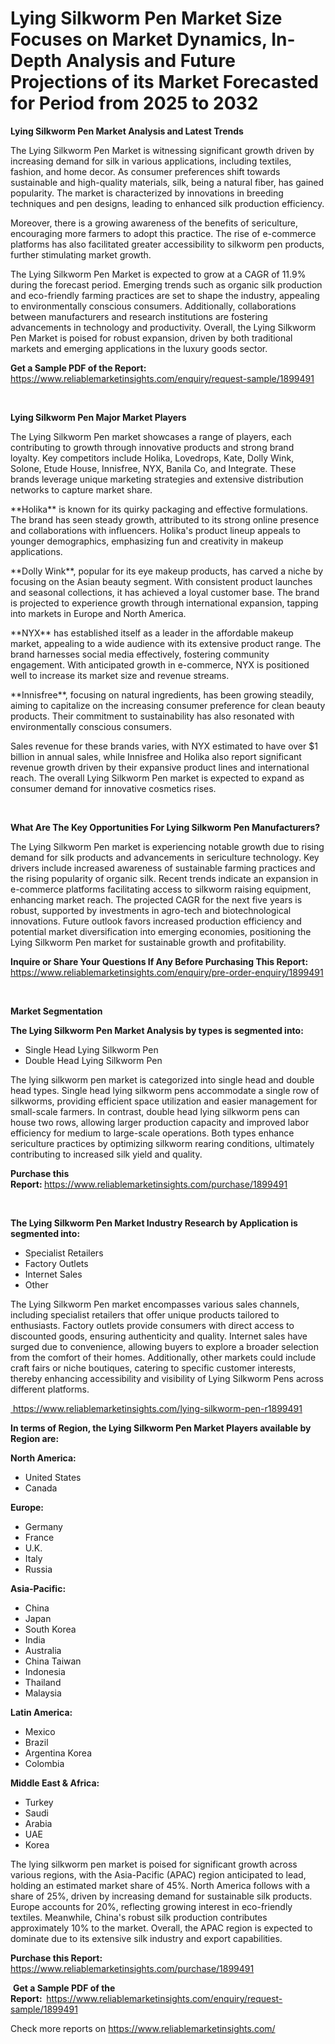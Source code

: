 <p><h1>Lying Silkworm Pen Market Size Focuses on Market Dynamics, In-Depth Analysis and Future Projections of its Market Forecasted for Period from 2025 to 2032</h1></p><p><strong>Lying Silkworm Pen Market Analysis and Latest Trends</strong></p>
<p><p>The Lying Silkworm Pen Market is witnessing significant growth driven by increasing demand for silk in various applications, including textiles, fashion, and home decor. As consumer preferences shift towards sustainable and high-quality materials, silk, being a natural fiber, has gained popularity. The market is characterized by innovations in breeding techniques and pen designs, leading to enhanced silk production efficiency. </p><p>Moreover, there is a growing awareness of the benefits of sericulture, encouraging more farmers to adopt this practice. The rise of e-commerce platforms has also facilitated greater accessibility to silkworm pen products, further stimulating market growth. </p><p>The Lying Silkworm Pen Market is expected to grow at a CAGR of 11.9% during the forecast period. Emerging trends such as organic silk production and eco-friendly farming practices are set to shape the industry, appealing to environmentally conscious consumers. Additionally, collaborations between manufacturers and research institutions are fostering advancements in technology and productivity. Overall, the Lying Silkworm Pen Market is poised for robust expansion, driven by both traditional markets and emerging applications in the luxury goods sector.</p></p>
<p><strong>Get a Sample PDF of the Report:&nbsp;</strong> <a href="https://www.reliablemarketinsights.com/enquiry/request-sample/1899491?utm_campaign=2143&utm_medium=2&utm_source=Github&utm_content=ia&utm_term=09022025&utm_id=lying-silkworm-pen">https://www.reliablemarketinsights.com/enquiry/request-sample/1899491</a></p>
<p>&nbsp;</p>
<p><strong>Lying Silkworm Pen Major Market Players</strong></p>
<p><p>The Lying Silkworm Pen market showcases a range of players, each contributing to growth through innovative products and strong brand loyalty. Key competitors include Holika, Lovedrops, Kate, Dolly Wink, Solone, Etude House, Innisfree, NYX, Banila Co, and Integrate. These brands leverage unique marketing strategies and extensive distribution networks to capture market share.</p><p>**Holika** is known for its quirky packaging and effective formulations. The brand has seen steady growth, attributed to its strong online presence and collaborations with influencers. Holika's product lineup appeals to younger demographics, emphasizing fun and creativity in makeup applications.</p><p>**Dolly Wink**, popular for its eye makeup products, has carved a niche by focusing on the Asian beauty segment. With consistent product launches and seasonal collections, it has achieved a loyal customer base. The brand is projected to experience growth through international expansion, tapping into markets in Europe and North America.</p><p>**NYX** has established itself as a leader in the affordable makeup market, appealing to a wide audience with its extensive product range. The brand harnesses social media effectively, fostering community engagement. With anticipated growth in e-commerce, NYX is positioned well to increase its market size and revenue streams.</p><p>**Innisfree**, focusing on natural ingredients, has been growing steadily, aiming to capitalize on the increasing consumer preference for clean beauty products. Their commitment to sustainability has also resonated with environmentally conscious consumers.</p><p>Sales revenue for these brands varies, with NYX estimated to have over $1 billion in annual sales, while Innisfree and Holika also report significant revenue growth driven by their expansive product lines and international reach. The overall Lying Silkworm Pen market is expected to expand as consumer demand for innovative cosmetics rises.</p></p>
<p>&nbsp;</p>
<p><strong>What Are The Key Opportunities For Lying Silkworm Pen Manufacturers?</strong></p>
<p><p>The Lying Silkworm Pen market is experiencing notable growth due to rising demand for silk products and advancements in sericulture technology. Key drivers include increased awareness of sustainable farming practices and the rising popularity of organic silk. Recent trends indicate an expansion in e-commerce platforms facilitating access to silkworm raising equipment, enhancing market reach. The projected CAGR for the next five years is robust, supported by investments in agro-tech and biotechnological innovations. Future outlook favors increased production efficiency and potential market diversification into emerging economies, positioning the Lying Silkworm Pen market for sustainable growth and profitability.</p></p>
<p><strong>Inquire or Share Your Questions If Any Before Purchasing This Report:</strong> <a href="https://www.reliablemarketinsights.com/enquiry/pre-order-enquiry/1899491?utm_campaign=2143&utm_medium=2&utm_source=Github&utm_content=ia&utm_term=09022025&utm_id=lying-silkworm-pen">https://www.reliablemarketinsights.com/enquiry/pre-order-enquiry/1899491</a></p>
<p>&nbsp;</p>
<p><strong>Market Segmentation</strong></p>
<p><strong>The Lying Silkworm Pen Market Analysis by types is segmented into:</strong></p>
<p><ul><li>Single Head Lying Silkworm Pen</li><li>Double Head Lying Silkworm Pen</li></ul></p>
<p><p>The lying silkworm pen market is categorized into single head and double head types. Single head lying silkworm pens accommodate a single row of silkworms, providing efficient space utilization and easier management for small-scale farmers. In contrast, double head lying silkworm pens can house two rows, allowing larger production capacity and improved labor efficiency for medium to large-scale operations. Both types enhance sericulture practices by optimizing silkworm rearing conditions, ultimately contributing to increased silk yield and quality.</p></p>
<p><strong>Purchase this Report:&nbsp;</strong><a href="https://www.reliablemarketinsights.com/purchase/1899491?utm_campaign=2143&utm_medium=2&utm_source=Github&utm_content=ia&utm_term=09022025&utm_id=lying-silkworm-pen">https://www.reliablemarketinsights.com/purchase/1899491</a></p>
<p>&nbsp;</p>
<p><strong>The Lying Silkworm Pen Market Industry Research by Application is segmented into:</strong></p>
<p><ul><li>Specialist Retailers</li><li>Factory Outlets</li><li>Internet Sales</li><li>Other</li></ul></p>
<p><p>The Lying Silkworm Pen market encompasses various sales channels, including specialist retailers that offer unique products tailored to enthusiasts. Factory outlets provide consumers with direct access to discounted goods, ensuring authenticity and quality. Internet sales have surged due to convenience, allowing buyers to explore a broader selection from the comfort of their homes. Additionally, other markets could include craft fairs or niche boutiques, catering to specific customer interests, thereby enhancing accessibility and visibility of Lying Silkworm Pens across different platforms.</p></p>
<p><a href="https://www.reliablemarketinsights.com/lying-silkworm-pen-r1899491?utm_campaign=2143&utm_medium=2&utm_source=Github&utm_content=ia&utm_term=09022025&utm_id=lying-silkworm-pen">&nbsp;https://www.reliablemarketinsights.com/lying-silkworm-pen-r1899491</a></p>
<p><strong>In terms of Region, the Lying Silkworm Pen Market Players available by Region are:</strong></p>
<p>
    <p> <strong> North America: </strong>
        <ul>
            <li>United States</li>
            <li>Canada</li>
        </ul>
        </p> 
    <p> <strong> Europe: </strong>
        <ul>
            <li>Germany</li>
            <li>France</li>
            <li>U.K.</li>
            <li>Italy</li>
            <li>Russia</li>
        </ul>
        </p> 
    <p> <strong> Asia-Pacific: </strong>
        <ul>
            <li>China</li>
            <li>Japan</li>
            <li>South Korea</li>
            <li>India</li>
            <li>Australia</li>
            <li>China Taiwan</li>
            <li>Indonesia</li>
            <li>Thailand</li>
            <li>Malaysia</li>
        </ul>
        </p> 
    <p> <strong> Latin America: </strong>
        <ul>
            <li>Mexico</li>
            <li>Brazil</li>
            <li>Argentina Korea</li>
            <li>Colombia</li>
        </ul>
        </p> 
    <p> <strong> Middle East & Africa: </strong>
        <ul>
            <li>Turkey</li>
            <li>Saudi</li>
            <li>Arabia</li>
            <li>UAE</li>
            <li>Korea</li>
        </ul>
    </p>
    </p>
<p><p>The lying silkworm pen market is poised for significant growth across various regions, with the Asia-Pacific (APAC) region anticipated to lead, holding an estimated market share of 45%. North America follows with a share of 25%, driven by increasing demand for sustainable silk products. Europe accounts for 20%, reflecting growing interest in eco-friendly textiles. Meanwhile, China's robust silk production contributes approximately 10% to the market. Overall, the APAC region is expected to dominate due to its extensive silk industry and export capabilities.</p></p>
<p><strong>Purchase this Report: </strong><a href="https://www.reliablemarketinsights.com/purchase/1899491?utm_campaign=2143&utm_medium=2&utm_source=Github&utm_content=ia&utm_term=09022025&utm_id=lying-silkworm-pen">https://www.reliablemarketinsights.com/purchase/1899491</a></p>
<p>&nbsp;<strong>Get a Sample PDF of the Report:&nbsp;&nbsp;</strong><a href="https://www.reliablemarketinsights.com/enquiry/request-sample/1899491?utm_campaign=2143&utm_medium=2&utm_source=Github&utm_content=ia&utm_term=09022025&utm_id=lying-silkworm-pen">https://www.reliablemarketinsights.com/enquiry/request-sample/1899491</a></p>
<p><strong></strong></p>
<p>Check more reports on <a href="https://www.reliablemarketinsights.com/?utm_campaign=2143&utm_medium=2&utm_source=Github&utm_content=ia&utm_term=09022025&utm_id=lying-silkworm-pen">https://www.reliablemarketinsights.com/</a></p>
